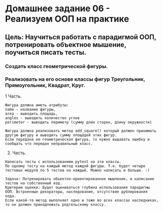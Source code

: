 # Домашнее задание 06 - Реализуем ООП на практике

## Цель: Научиться работать с парадигмой ООП, потренировать объектное мышение, поучиться писать тесты.

### Создать класс геометрической фигуры.
### Реализовать на его основе классы фигур Треугольник, Прямоугольник, Квадрат, Круг.

1 Часть.
```
Фигура должна иметь атрибуты:
name - название фигуры,
area - выводить площадь,
angles - выводить количество углов
perimeter - выводить периметр (сумму длин сторон, длину окружности)

Фигура должна реализовать метод add_square() который должен принимать другую фигуру и выводить сумму площадей этих фигур. 
Если передана не геометрическая фигура, то нужно выдавать ошибку и сообщать что передан неправильный класс.
```

2. Часть.
```
Написать тесты с использованием pytest на эти классы.
По одному тесту на каждый метод каждой фигуры. Т.е. будет четыре тестовых модуля по 5 тестов на каждый. Можно написать и больше. :)

Задача: Потренировать объектно-ориентированное мышление, и написание тестов на собственный код.
Критерии оценки: Будет оцениваться глубина использования парадигмы ООП. Встроенные декораторы, наследование, отсутствие дублирования кода. 
Если какой-то метод выполняет одно и тоже во всех классах наследниках, то он должен принадлежать родтельскому классу.
```
